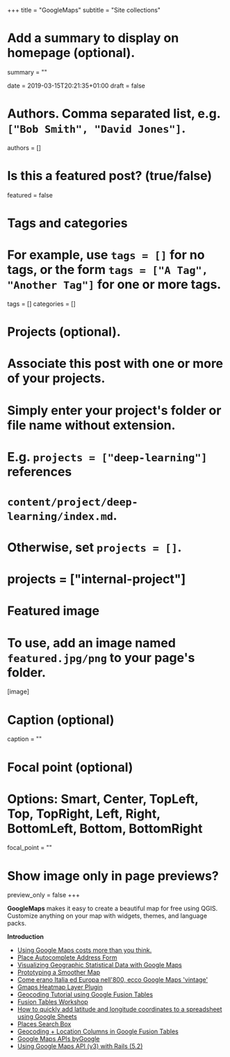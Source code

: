 +++
title = "GoogleMaps"
subtitle = "Site collections"

# Add a summary to display on homepage (optional).
summary = ""

date = 2019-03-15T20:21:35+01:00
draft = false

# Authors. Comma separated list, e.g. `["Bob Smith", "David Jones"]`.
authors = []

# Is this a featured post? (true/false)
featured = false

# Tags and categories
# For example, use `tags = []` for no tags, or the form `tags = ["A Tag", "Another Tag"]` for one or more tags.
tags = []
categories = []

# Projects (optional).
#   Associate this post with one or more of your projects.
#   Simply enter your project's folder or file name without extension.
#   E.g. `projects = ["deep-learning"]` references
#   `content/project/deep-learning/index.md`.
#   Otherwise, set `projects = []`.
# projects = ["internal-project"]

# Featured image
# To use, add an image named `featured.jpg/png` to your page's folder.
[image]
  # Caption (optional)
  caption = ""

  # Focal point (optional)
  # Options: Smart, Center, TopLeft, Top, TopRight, Left, Right, BottomLeft, Bottom, BottomRight
  focal_point = ""

  # Show image only in page previews?
  preview_only = false
+++

  **GoogleMaps** makes it easy to create a beautiful map for free using QGIS. Customize anything on your map with widgets, themes, and language packs.

  **Introduction**

- [Using Google Maps costs more than you think.](https://medium.com/swlh/using-google-maps-costs-more-than-you-think-d62c7d857b2d)
- [Place Autocomplete Address Form](https://developers.google.com/maps/documentation/javascript/examples/places-autocomplete-addressform)
- [Visualizing Geographic Statistical Data with Google Maps](https://medium.com/@nholmber/gmaps-data-visualization-2b7cc685012d)
- [Prototyping a Smoother Map](https://medium.com/google-design/google-maps-cb0326d165f5?fbclid=IwAR1FJ3KLMEsrJHCw3IHkXdUXaK0AwB0si5-MvGwrvOhtvoMcrqtPLQI6lCw)
- [Come erano Italia ed Europa nell'800, ecco Google Maps 'vintage'](http://www.ansa.it/sito/notizie/tecnologia/software_app/2019/02/09/_9beedd80-390e-4653-bb2b-7f0a67093bb6.html)
- [Gmaps Heatmap Layer Plugin](https://www.patrick-wied.at/static/heatmapjs/plugin-gmaps-layer.html)
- [Geocoding Tutorial using Google Fusion Tables](https://mdl.library.utoronto.ca/sites/default/files/geocoding-tutorial-using-google-fusion-tables.pdf)
- [Fusion Tables Workshop](https://fusiontables.google.com/DataSource?docid=1Lae-86jeUDLmA6-8APDDqazlTOy1GsTXh28DAkw#rows:id=1)
- [How to quickly add latitude and longitude coordinates to a spreadsheet using Google Sheets](https://www.youtube.com/watch?v=ozjSCoJGgVc&feature=youtu.be)
- [Places Search Box](https://developers.google.com/maps/documentation/javascript/examples/places-searchbox)
- [Geocoding + Location Columns in Google Fusion Tables](https://vimeo.com/175617942)
- [Google Maps APIs byGoogle](https://eu.udacity.com/course/google-maps-apis--ud864)
- [Using Google Maps API (v3) with Rails (5.2)](https://medium.com/@pjbelo/using-google-maps-api-v3-with-rails-5-2-b066a4b2cf14)
